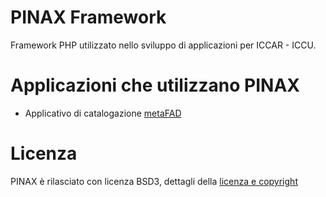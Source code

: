 # PINAX Framework

Framework PHP utilizzato nello sviluppo di applicazioni per ICCAR - ICCU.

# Applicazioni che utilizzano PINAX

- Applicativo di catalogazione [metaFAD](https://github.com/ICARICCU-Polodigitaleistitutinapoletani/metaFAD-docker)

# Licenza

PINAX è rilasciato con licenza BSD3, dettagli della [licenza e copyright](LICENSE)

